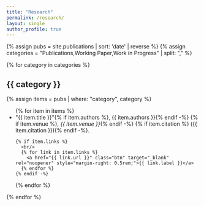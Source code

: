 ```yaml
---
title: "Research"
permalink: /research/
layout: single
author_profile: true
---
```


{% assign pubs = site.publications | sort: 'date' | reverse %}
{% assign categories = "Publications,Working Paper,Work in Progress" | split: "," %}

{% for category in categories %}
## {{ category }}

{% assign items = pubs | where: "category", category %}
<ul>
{% for item in items %}
  <li>
    "{{ item.title }}"{% if item.authors %}, {{ item.authors }}{% endif -%}
    {% if item.venue %}, <em>{{ item.venue }}</em>{% endif -%}
    {% if item.citation %} ({{ item.citation }}){% endif -%}.
    
    {% if item.links %}
      <br/>
      {% for link in item.links %}
        <a href="{{ link.url }}" class="btn" target="_blank" rel="noopener" style="margin-right: 0.5rem;">{{ link.label }}</a>
      {% endfor %}
    {% endif -%}
  </li>
{% endfor %}
</ul>
{% endfor %}
